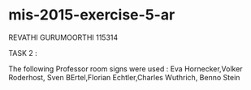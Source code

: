 # mis-2015-exercise-5-ar

REVATHI GURUMOORTHI 115314


TASK 2 :

The following Professor room signs were used : Eva Hornecker,Volker Roderhost,
                                                    Sven BErtel,Florian Echtler,Charles Wuthrich,
                                                          Benno Stein

